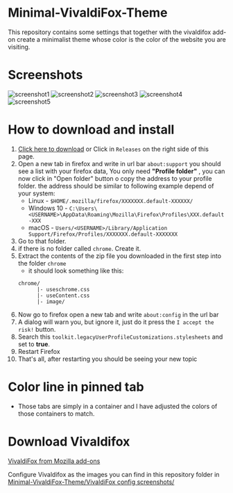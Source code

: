 #  Minimal-VivaldiFox-Theme

This repository contains some settings that together with the vivaldifox add-on create a minimalist theme whose color is the color of the website you are visiting. 

# Screenshots

![screenshot1](https://github.com/Neikon/Minimal-VivaldiFox-Theme/blob/master/screenshots/Captura%20de%20pantalla%202022-04-14%20155152.png)
![screenshot2](https://github.com/Neikon/Minimal-VivaldiFox-Theme/blob/master/screenshots/Captura%20de%20pantalla%202022-04-14%20155405.png)
![screenshot3](https://github.com/Neikon/Minimal-VivaldiFox-Theme/blob/master/screenshots/Captura%20de%20pantalla%202022-04-14%20155248.png)
![screenshot4](https://github.com/Neikon/Minimal-VivaldiFox-Theme/blob/master/screenshots/Captura%20de%20pantalla%202022-04-14%20155227.png)
![screenshot5](https://github.com/Neikon/Minimal-VivaldiFox-Theme/blob/master/screenshots/Captura%20de%20pantalla%202022-04-14%20155447.png)


# How to download and install
1. [Click here to download](https://github.com/Neikon/Almost-Dark-Grey-Colorfull-Proton---FirefoxCSS-Themes/releases) or Click in `Releases` on the right side of this page.
2. Open a new tab in firefox and write in url bar `about:support` you should see a list with your firefox data, You only need **"Profile folder"** , you can now click in "Open folder" button o copy the address to your profile folder.
    the address should be similar to following example depend of your system:
    + Linux - `$HOME/.mozilla/firefox/XXXXXXX.default-XXXXXX/`
	+ Windows 10 - `C:\Users\<USERNAME>\AppData\Roaming\Mozilla\Firefox\Profiles\XXX.default-XXX`
	+ macOS - `Users/<USERNAME>/Library/Application Support/Firefox/Profiles/XXXXXXX.default-XXXXXXX`
3. Go to that folder.
4. if there is no folder called `chrome`. Create it.
5. Extract the contents of the zip file you downloaded in the first step into the folder `chrome`
    + it should look something like this: 
    ```
    chrome/
          |- useschrome.css
          |- useContent.css
          |- image/
    ```
6. Now go to firefox open a new tab and write `about:config` in the url bar
7. A dialog will warn you, but ignore it, just do it press the `I accept the risk!` button.
8. Search this `toolkit.legacyUserProfileCustomizations.stylesheets` and set to **true**.
9. Restart Firefox
10. That's all, after restarting you should be seeing your new topic

# Color line in pinned tab
+ Those tabs are simply in a container and I have adjusted the colors of those containers to match.

# Download Vivaldifox
[VivaldiFox from Mozilla add-ons](https://addons.mozilla.org/es/firefox/addon/vivaldifox/)

Configure Vivaldifox as the images you can find in this repository folder in [Minimal-VivaldiFox-Theme/VivaldiFox config screenshots/](https://github.com/Neikon/Minimal-VivaldiFox-Theme/tree/master/VivaldiFox%20config%20screenshots)
